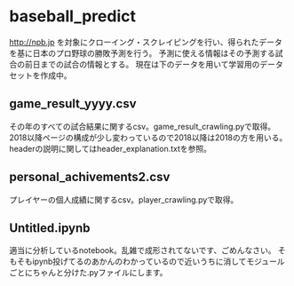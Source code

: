 # baseball_predict

 http://npb.jp を対象にクローイング・スクレイピングを行い、得られたデータを基に日本のプロ野球の勝敗予測を行う。
 予測に使える情報はその予測する試合の前日までの試合の情報とする。
 現在は下のデータを用いて学習用のデータセットを作成中。
 
## game_result_yyyy.csv
その年のすべての試合結果に関するcsv。game_result_crawling.pyで取得。
2018以降ページの構成が少し変わっているので2018以降は2018の方を用いる。
headerの説明に関してはheader_explanation.txtを参照。

## personal_achivements2.csv
プレイヤーの個人成績に関するcsv。player_crawling.pyで取得。

## Untitled.ipynb
適当に分析しているnotebook。乱雑で成形されてないです、ごめんなさい。
そもそもipynb投げてるのあかんのわかっているので近いうちに消してモジュールごとにちゃんと分けた.pyファイルにします。
